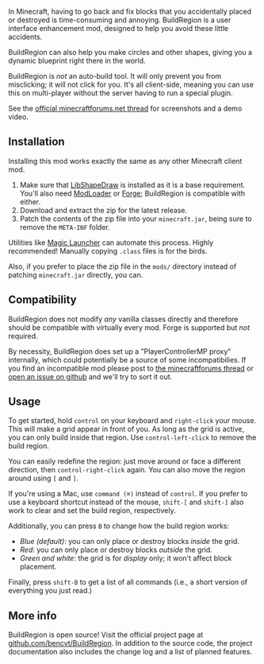 In Minecraft, having to go back and fix blocks that you accidentally placed or
destroyed is time-consuming and annoying. BuildRegion is a user interface
enhancement mod, designed to help you avoid these little accidents.

BuildRegion can also help you make circles and other shapes, giving you a
dynamic blueprint right there in the world.

BuildRegion is *not* an auto-build tool. It will only prevent you from
misclicking; it will not click for you. It's all client-side, meaning you can
use this on multi-player without the server having to run a special plugin.

See the [official minecraftforums.net thread](http://www.minecraftforum.net/topic/1514724-buildregion/)
for screenshots and a demo video.

## Installation

Installing this mod works exactly the same as any other Minecraft client mod.

1.  Make sure that
    [LibShapeDraw](http://www.minecraftforum.net/topic/1458931-libshapedraw/)
    is installed as it is a base requirement. You'll also need
    [ModLoader](http://www.minecraftforum.net/topic/75440-modloader/) or
    [Forge](http://www.minecraftforge.net/forum/); BuildRegion is compatible
    with either.
2.  Download and extract the zip for the latest release.
3.  Patch the contents of the zip file into your `minecraft.jar`, being sure to
    remove the `META-INF` folder.

Utilities like [Magic Launcher](http://www.minecraftforum.net/topic/939149-/)
can automate this process. Highly recommended! Manually copying `.class` files
is for the birds.

Also, if you prefer to place the zip file in the `mods/` directory instead of
patching `minecraft.jar` directly, you can.

## Compatibility

BuildRegion does not modify *any* vanilla classes directly and therefore should
be compatible with virtually every mod. Forge is supported but *not* required.

By necessity, BuildRegion does set up a "PlayerControllerMP proxy" internally,
which could potentially be a source of some incompatibilies. If you find an
incompatible mod please post to
[the minecraftforums thread](http://www.minecraftforum.net/topic/1514724-buildregion/)
or [open an issue on github](https://github.com/bencvt/BuildRegion/issues)
and we'll try to sort it out.

## Usage

To get started, hold `control` on your keyboard and `right-click` your mouse.
This will make a grid appear in front of you. As long as the grid is active,
you can only build inside that region. Use `control-left-click` to remove the
build region.

You can easily redefine the region: just move around or face a different
direction, then `control-right-click` again. You can also move the region
around using `[` and `]`.

If you're using a Mac, use `command (⌘)` instead of `control`. If you prefer
to use a keyboard shortcut instead of the mouse, `shift-[` and `shift-]` also
work to clear and set the build region, respectively.

Additionally, you can press `B` to change how the build region works:

 *   *Blue (default)*: you can only place or destroy blocks *inside* the grid.
 *   *Red*: you can only place or destroy blocks *outside* the grid.
 *   *Green and white*: the grid is for *display* only; it won't affect block
     placement.

Finally, press `shift-B` to get a list of all commands (i.e., a short version
of everything you just read.)

## More info

BuildRegion is open source! Visit the official project page at
[github.com/bencvt/BuildRegion](https://github.com/bencvt/BuildRegion).
In addition to the source code, the project documentation also includes the
change log and a list of planned features.
